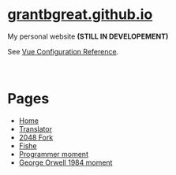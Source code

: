 # [grantbgreat.github.io](https://grantbgreat.github.io/)
My personal website **(STILL IN DEVELOPEMENT)**

See [Vue Configuration Reference](https://cli.vuejs.org/config/).

<br>

# Pages
* [Home](https://grantbgreat.github.io)
* [Translator](https://grantbgreat.github.io/#/translator)
* [2048 Fork](https://grantbgreat.github.io/2048)
* [Fishe](https://grantbgreat.github.io/#/fishe)
* [Programmer moment](https://grantbgreat.github.io/#/isprogrammingcool)
* [George Orwell 1984 moment](https://grantbgreat.github.io/#/math)
